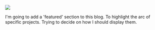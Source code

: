 ![](https://db-feed.s3.amazonaws.com/legacy/Screen_Shot_2018_03_03_at_9_29_50_PM-1520130659911.png)

I'm going to add a 'featured' section to this blog. To highlight the arc of specific projects. Trying to decide on how I should display them.
